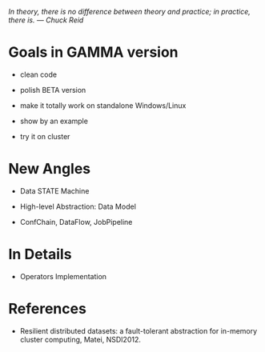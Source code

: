 *In theory, there is no difference between theory and practice; in practice, there is. — Chuck Reid*

# Goals in GAMMA version

* clean code

* polish BETA version

* make it totally work on standalone Windows/Linux

* show by an example

* try it on cluster

# New Angles

* Data STATE Machine

* High-level Abstraction: Data Model

* ConfChain, DataFlow, JobPipeline

# In Details

* Operators Implementation

# References

* Resilient distributed datasets: a fault-tolerant abstraction for in-memory cluster computing, Matei, NSDI2012.
